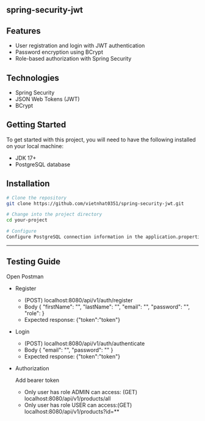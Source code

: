 ## spring-security-jwt

## Features
* User registration and login with JWT authentication
* Password encryption using BCrypt
* Role-based authorization with Spring Security

## Technologies
* Spring Security
* JSON Web Tokens (JWT)
* BCrypt

## Getting Started
To get started with this project, you will need to have the following installed on your local machine:

* JDK 17+
* PostgreSQL database

## Installation
```bash
# Clone the repository
git clone https://github.com/vietnhat0351/spring-security-jwt.git

# Change into the project directory
cd your-project

# Configure
Configure PostgreSQL connection information in the application.properties file

```

---
## Testing Guide

Open Postman

* Register
  * (POST) localhost:8080/api/v1/auth/register
  * Body {
    "firstName": "",
    "lastName": "",
    "email": "",
    "password": "",
    "role": 
  }
  * Expected response: {"token":"token"}
* Login
  * (POST) localhost:8080/api/v1/auth/authenticate
  * Body {
    "email": "",
    "password": ""
  }
  * Expected response: {"token":"token"}
* Authorization

  Add bearer token
    * Only user has role ADMIN can access: (GET) localhost:8080/api/v1/products/all
    * Only user has role USER can access:(GET) localhost:8080/api/v1/products?id=**
